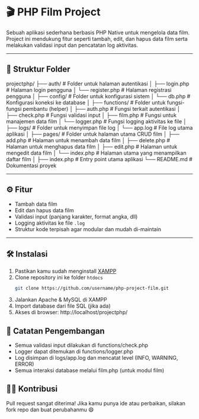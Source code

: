 # 🎬 PHP Film Project

Sebuah aplikasi sederhana berbasis PHP Native untuk mengelola data film. Project ini mendukung fitur seperti tambah, edit, dan hapus data film serta melakukan validasi input dan pencatatan log aktivitas.

---

## 📁 Struktur Folder

projectphp/
├── auth/ # Folder untuk halaman autentikasi
│ ├── login.php # Halaman login pengguna
│ └── register.php # Halaman registrasi pengguna
│
├── config/ # Folder untuk konfigurasi sistem
│ └── db.php # Konfigurasi koneksi ke database
│
├── functions/ # Folder untuk fungsi-fungsi pembantu (helper)
│ ├── auth.php # Fungsi terkait autentikasi
│ ├── check.php # Fungsi validasi input
│ ├── film.php # Fungsi untuk manajemen data film
│ └── logger.php # Fungsi logging aktivitas ke file
│
├── logs/ # Folder untuk menyimpan file log
│ └── app.log # File log utama aplikasi
│
├── pages/ # Folder untuk halaman utama CRUD film
│ ├── add.php # Halaman untuk menambah data film
│ ├── delete.php # Halaman untuk menghapus data film
│ ├── edit.php # Halaman untuk mengedit data film
│ └── index.php # Halaman utama yang menampilkan daftar film
│
├── index.php # Entry point utama aplikasi
└── README.md # Dokumentasi proyek

---

## ⚙️ Fitur

- Tambah data film
- Edit dan hapus data film
- Validasi input (panjang karakter, format angka, dll)
- Logging aktivitas ke file `.log`
- Struktur kode terpisah agar modular dan mudah di-maintain

---

## 🛠️ Instalasi

1. Pastikan kamu sudah menginstall [XAMPP](https://www.apachefriends.org/index.html)
2. Clone repository ini ke folder `htdocs`
   ```bash
   git clone https://github.com/username/php-project-film.git
   ```
3. Jalankan Apache & MySQL di XAMPP
4. Import database dari file SQL (jika ada)
5. Akses di browser: http://localhost/projectphp/

## 🧠 Catatan Pengembangan

- Semua validasi input dilakukan di functions/check.php
- Logger dapat ditemukan di functions/logger.php
- Log disimpan di logs/app.log dan mencatat level (INFO, WARNING, ERROR)
- Semua interaksi database melalui film.php (untuk modul film)

## 🙋‍♂️ Kontribusi

Pull request sangat diterima! Jika kamu punya ide atau perbaikan, silakan fork repo dan buat perubahanmu 😄
